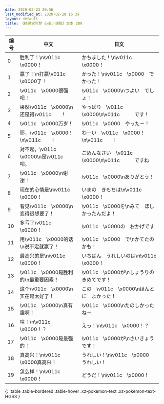 ```yaml
---
date: 2020-02-23 20:56
last_modified_at: 2020-02-28 16:39
layout: default
title: 《精灵宝可梦 心金／魂银》文本 289
---
```

| 编号 | 中文 | 日文 |
| ---- | ---- | ---- |
| 0 | 胜利了！\n\v011c　\x0000！ | かちました！\n\v011c　\x0000！ |
| 1 | 赢了！\n打赢\v011c　\x0000了！ | かった！\n\v011c　\x0000　で　かった！ |
| 2 | \v011c　\x0000很强吧！ | \v011c　\x0000\nつよい　でしょ！ |
| 3 | 果然\v011c　\x0000\n还是得\v011c　　！ | やっぱり　\v011c　\x0000\n\v011c　　　です！ |
| 4 | \v011c　\x0000万岁！ | \v011c　\x0000　やった－！ |
| 5 | 耶，\v011c　\x0000！\n\v011c　　！ | わ－い　\v011c　\x0000！\n\v011c　　！ |
| 6 | 对不起，\v011c　\x0000\n是\v011c　　吧。 | ごめんなさい　\v011c　\x0000\n\v011c　　　ですね |
| 7 | \v011c　\x0000\n谢谢！ | \v011c　\x0000\nありがとう！ |
| 8 | 现在的心情是\n\v011c　\x0000！ | いまの　きもちは\n\v011c　\x0000！ |
| 9 | 看见\v011c　\x0000\n变得很想要了！ | \v011c　\x0000を\nみて　ほしかったんだよ！ |
| 10 | 多亏了\v011c　\x0000！ | \v011c　\x0000の　おかげです |
| 11 | 用\v011c　\x0000的话\n说不定就赢了！ | \v011c　\x0000　で\nかてたのかも！ |
| 12 | 最高兴的是\n\v011c　\x0000！ | いちばん　うれしいのは\n\v011c　\x0000！ |
| 13 | \v011c　\x0000是胜利的\n最重要因素！ | \v011c　\x0000が\nしょうりの　きめてです！ |
| 14 | 这个\v011c　\x0000\n实在是太好了！ | この　\v011c　\x0000\nほんとに　よかった！ |
| 15 | \v011c　\x0000\n真有趣啊！ | \v011c　\x0000\nたのしかったね－ |
| 16 | 啥！\n\v011c　\x0000！？ | えっ！\n\v011c　\x0000！？ |
| 17 | \v011c　\x0000是最强的！ | \v011c　\x0000が\nさいきょう　です！ |
| 18 | 真高兴！\n\v011c　\x0000真高兴！ | うれしい！\n\v011c　\x0000　うれしい！ |
| 19 | 怎么样！\n\v011c　\x0000！ | どうだ！\n\v011c　\x0000！ |
{: .table .table-bordered .table-hover .xz-pokemon-text .xz-pokemon-text-HGSS }